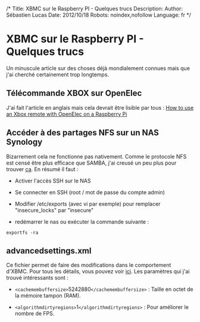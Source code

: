 /*
Title: XBMC sur le Raspberry PI - Quelques trucs
Description: 
Author: Sébastien Lucas
Date: 2012/10/18
Robots: noindex,nofollow
Language: fr
*/
# XBMC sur le Raspberry PI - Quelques trucs

Un minuscule article sur des choses déjà mondialement connues mais que j'ai cherché certainement trop longtemps.

## Télécommande XBOX sur OpenElec

J'ai fait l'article en anglais mais cela devrait être lisible par tous :
[How to use an Xbox remote with OpenElec on a Raspberry Pi](/en/tips/raspberry-pi-openelec-xbox-dongle)
## Accéder à des partages NFS sur un NAS Synology

Bizarrement cela ne fonctionne pas nativement. Comme le protocole NFS est censé être plus efficace que SAMBA, j'ai creusé un peu plus pour trouver [ça](http://wiki.xbmc.org/index.php?title=NFS#Synology). En résumé il faut :

*	Activer l'accès SSH sur le NAS

*	Se connecter en SSH (root / mot de passe du compte admin)

*	Modifier /etc/exports (avec vi par exemple) pour remplacer "insecure_locks" par "insecure"

*	redémarrer le nas ou exécuter la commande suivante : 
```
exportfs -ra
```
## advancedsettings.xml

Ce fichier permet de faire des modifications dans le comportement d'XBMC. Pour tous les détails, vous pouvez voir [ici](http://wiki.xbmc.org/index.php?title=Userdata/advancedsettings.xml). Les paramètres qui j'ai trouvé intéressants sont :

*	`<cachemembuffersize>`5242880`</cachemembuffersize>` : Taille en octet de la mémoire tampon (RAM).

*	`<algorithmdirtyregions>`1`</algorithmdirtyregions>` : Pour améliorer le nombre de FPS.




